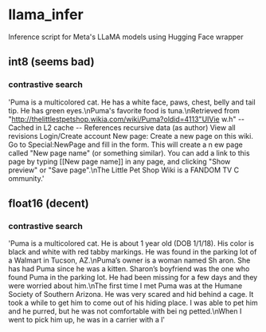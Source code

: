 # llama_infer
Inference script for Meta's LLaMA models using Hugging Face wrapper

## int8 (seems bad)
### contrastive search
'Puma is a multicolored cat. He has a white face, paws, chest, belly and tail tip. He has green eyes.\nPuma\'s favorite food is tuna.\nRetrieved from "http://thelittlestpetshop.wikia.com/wiki/Puma?oldid=4113"UIVie
w.h" -- Cached in L2 cache -- References recursive data (as author) View all revisions Login/Create account New page: Create a new page on this wiki. Go to Special:NewPage and fill in the form. This will create a n
ew page called "New page name" (or something similar). You can add a link to this page by typing [[New page name]] in any page, and clicking "Show preview" or "Save page".\nThe Little Pet Shop Wiki is a FANDOM TV C
ommunity.'

## float16 (decent)
### contrastive search
'Puma is a multicolored cat. He is about 1 year old (DOB 1/1/18). His color is black and white with red tabby markings. He was found in the parking lot of a Walmart in Tucson, AZ.\nPuma’s owner is a woman named Sh
aron. She has had Puma since he was a kitten. Sharon’s boyfriend was the one who found Puma in the parking lot. He had been missing for a few days and they were worried about him.\nThe first time I met Puma was at 
the Humane Society of Southern Arizona. He was very scared and hid behind a cage. It took a while to get him to come out of his hiding place. I was able to pet him and he purred, but he was not comfortable with bei
ng petted.\nWhen I went to pick him up, he was in a carrier with a l'
